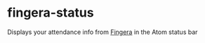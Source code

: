 # fingera-status

Displays your attendance info from [Fingera](http://www.fingera.com) in the Atom status bar 
